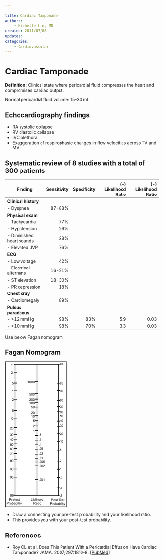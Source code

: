 ```yaml
---

title: Cardiac Tamponade
authors:
    - Michelle Lin, MD
created: 2011/07/08
updates:
categories:
    - Cardiovascular
---
```


# Cardiac Tamponade

**Definition:** Clinical state where pericardial fluid compresses the heart and compromises cardiac output.

Normal pericardial fluid volume: 15-30 mL

## Echocardiography findings

- RA systolic collapse
- RV diastolic collapse
- IVC plethora
- Exaggeration of respirophasic changes in flow velocities across TV and MV

## Systematic review of 8 studies with a total of 300 patients

| Finding                   | Sensitivity | Specificity | (+) Likelihood Ratio | (-) Likelihood Ratio |
| ------------------------- | ----------: | ----------: | -------------------: | -------------------: |
| **Clinical history**      |             |             |                      |                      |
| - Dyspnea                 |      87-88% |             |                      |                      |
| **Physical exam**         |             |             |                      |                      |
| - Tachycardia             |         77% |             |                      |                      |
| - Hypotension             |         26% |             |                      |                      |
| - Diminished heart sounds |         28% |             |                      |                      |
| - Elevated JVP            |         76% |             |                      |                      |
| **ECG**                   |             |             |                      |                      |
| - Low voltage             |         42% |             |                      |                      |
| - Electrical alternans    |      16-21% |             |                      |                      |
| - ST elevation            |      18-30% |             |                      |                      |
| - PR depression           |         18% |             |                      |                      |
| **Chest xray**            |             |             |                      |                      |
| - Cardiomegaly            |         89% |             |                      |                      |
| **Pulsus paradoxus**      |             |             |                      |                      |
| - >12 mmHg                |         98% |         83% |                  5.9 |                 0.03 |
| - >10 mmHg                |         98% |         70% |                  3.3 |                 0.03 |

Use below Fagan nomogram

## Fagan Nomogram

![Fagan Nonogram](image-1.png)

- Draw a connecting your pre-test probability and your likelihood ratio. 
- This provides you with your post-test probability.

## References

- Roy CL et al. Does This Patient With a Pericardial Effusion Have Cardiac Tamponade? JAMA. 2007;297:1810-8. [[PubMed](https://www.ncbi.nlm.nih.gov/pubmed/?term=17456823)]

